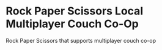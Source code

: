 # Rock Paper Scissors Local Multiplayer Couch Co-Op
 Rock Paper Scissors that supports multiplayer couch co-op
